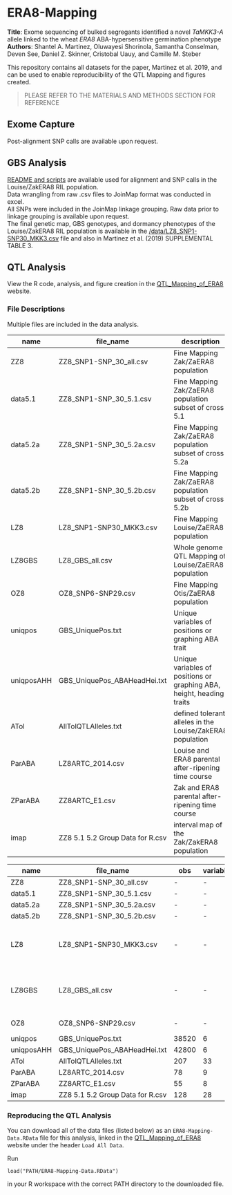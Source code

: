 # ERA8-Mapping

**Title**: Exome sequencing of bulked segregants identified a novel *TaMKK3-A* allele linked to the wheat *ERA8* ABA-hypersensitive germination phenotype  
**Authors**: Shantel A. Martinez, Oluwayesi Shorinola, Samantha Conselman, Deven See, Daniel Z. Skinner, Cristobal Uauy, and Camille M. Steber  

This repository contains all datasets for the paper, Martinez et al. 2019, and can be used to enable reproducibility of the QTL Mapping and figures created.  
> PLEASE REFER TO THE MATERIALS AND METHODS SECTION FOR REFERENCE  

## Exome Capture  
Post-alignment SNP calls are available upon request.   

## GBS Analysis 
[README and scripts](https://github.com/shantel-martinez/ERA8-Mapping/tree/master/GBS) are available used for alignment and SNP calls in the Louise/ZakERA8 RIL population.  
Data wrangling from raw .csv files to JoinMap format was conducted in excel.   
All SNPs were included in the JoinMap linkage grouping. Raw data prior to linkage grouping is available upon request.    
The final genetic map, GBS genotypes, and dormancy phenotypes of the Louise/ZakERA8 RIL population is available in the [/data/LZ8_SNP1-SNP30_MKK3.csv](https://github.com/shantel-martinez/ERA8-Mapping/blob/master/data/LZ8_GBS_all.csv) file and also in Martinez et al. (2019) SUPPLEMENTAL TABLE 3.   

## QTL Analysis
View the R code, analysis, and figure creation in the [QTL_Mapping_of_ERA8](http://rpubs.com/shantel-martinez/ERA8-Mapping) website.  

### File Descriptions   
Multiple files are included in the data analysis.   


| name       | file_name                        | description                                                  |
| ---------- | -------------------------------- | ------------------------------------------------------------ |
| ZZ8        | ZZ8_SNP1-SNP_30_all.csv          | Fine Mapping Zak/ZaERA8 population                           |
| data5.1    | ZZ8_SNP1-SNP_30_5.1.csv          | Fine Mapping Zak/ZaERA8 population subset of cross 5.1       |
| data5.2a   | ZZ8_SNP1-SNP_30_5.2a.csv         | Fine Mapping Zak/ZaERA8 population subset of cross 5.2a      |
| data5.2b   | ZZ8_SNP1-SNP_30_5.2b.csv         | Fine Mapping Zak/ZaERA8 population subset of cross 5.2b      |
| LZ8        | LZ8_SNP1-SNP30_MKK3.csv          | Fine Mapping Louise/ZaERA8 population                        |
| LZ8GBS     | LZ8_GBS_all.csv                  | Whole genome QTL Mapping of Louise/ZaERA8 population         |
| OZ8        | OZ8_SNP6-SNP29.csv               | Fine Mapping Otis/ZaERA8 population                          |
| uniqpos    | GBS_UniquePos.txt                | Unique variables of positions or graphing ABA trait          |
| uniqposAHH | GBS_UniquePos_ABAHeadHei.txt     | Unique variables of positions or graphing ABA, height, heading traits |
| ATol       | AllTolQTLAlleles.txt             | defined tolerant alleles in the Louise/ZakERA8  population   |
| ParABA     | LZ8ARTC_2014.csv                 | Louise and ERA8 parental after-ripening time course          |
| ZParABA    | ZZ8ARTC_E1.csv                   | Zak and ERA8 parental after-ripening time course             |
| imap       | ZZ8 5.1 5.2 Group Data for R.csv | interval map of the Zak/ZakERA8 population                   |

| name       | file_name                        | obs   | variables | line_no | marker_no | chr  | phenotypes                             |
| ---------- | -------------------------------- | ----- | --------- | ------- | --------- | ---- | -------------------------------------- |
| ZZ8        | ZZ8_SNP1-SNP_30_all.csv          | -     | -         | 424     | 11        | 4A   | GI, PG                                 |
| data5.1    | ZZ8_SNP1-SNP_30_5.1.csv          | -     | -         | 122     | 11        | 4A   | GI, PG                                 |
| data5.2a   | ZZ8_SNP1-SNP_30_5.2a.csv         | -     | -         | 242     | 11        | 4A   | GI, PG                                 |
| data5.2b   | ZZ8_SNP1-SNP_30_5.2b.csv         | -     | -         | 60      | 11        | 4A   | GI, PG                                 |
| LZ8        | LZ8_SNP1-SNP30_MKK3.csv          | -     | -         | 207     | 13        | 4A   | E1-E3:D1-D5, E1-E3:GI, Height, Heading |
| LZ8GBS     | LZ8_GBS_all.csv                  | -     | -         | 209     | 2234      | ALL  | E1-E3:D1-D5, E1-E3:GI, Height, Heading |
| OZ8        | OZ8_SNP6-SNP29.csv               | -     | -         | 108     | 4         | 4A   | PG_d1-d5, GI                           |
| uniqpos    | GBS_UniquePos.txt                | 38520 | 6         | -       | -         | ALL  | -                                      |
| uniqposAHH | GBS_UniquePos_ABAHeadHei.txt     | 42800 | 6         | -       | -         | ALL  | -                                      |
| ATol       | AllTolQTLAlleles.txt             | 207   | 33        | -       | -         | -    | -                                      |
| ParABA     | LZ8ARTC_2014.csv                 | 78    | 9         | -       | -         | -    | -                                      |
| ZParABA    | ZZ8ARTC_E1.csv                   | 55    | 8         | -       | -         | -    | -                                      |
| imap       | ZZ8 5.1 5.2 Group Data for R.csv | 128   | 28        | -       | -         | 4A   | -                                      |


### Reproducing the QTL Analysis
You can download all of the data files (listed below) as an `ERA8-Mapping-Data.RData` file for this analysis, linked in the [QTL_Mapping_of_ERA8](http://rpubs.com/shantel-martinez/ERA8-Mapping) website under the header `Load All Data`.    

Run 
```
load("PATH/ERA8-Mapping-Data.RData")
```
in your R workspace with the correct PATH directory to the downloaded file.  


